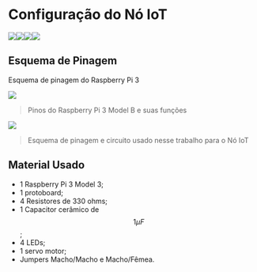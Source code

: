 # Configuração do Nó IoT

![](https://img.shields.io/github/issues/joabsilva/tcc-sdn-iot-onos)![](https://img.shields.io/github/forks/joabsilva/tcc-sdn-iot-onos)![](https://img.shields.io/github/stars/joabsilva/tcc-sdn-iot-onos)![](https://img.shields.io/github/license/joabsilva/tcc-sdn-iot-onos)

## Esquema de Pinagem	

Esquema de pinagem do Raspberry Pi 3

![](https://i.imgur.com/IBWxCAs.png)
> Pinos do Raspberry Pi 3 Model B e suas funções

![](https://i.imgur.com/AJ99Kzl.png)
> Esquema de pinagem e circuito usado nesse trabalho para o Nó IoT 
## Material Usado

- 1 Raspberry Pi 3 Model 3;
- 1 protoboard;
- 4 Resistores de 330 ohms;
- 1 Capacitor cerâmico de $$1\mu F$$;
- 4 LEDs;
- 1 servo motor;
- Jumpers Macho/Macho e Macho/Fêmea.


